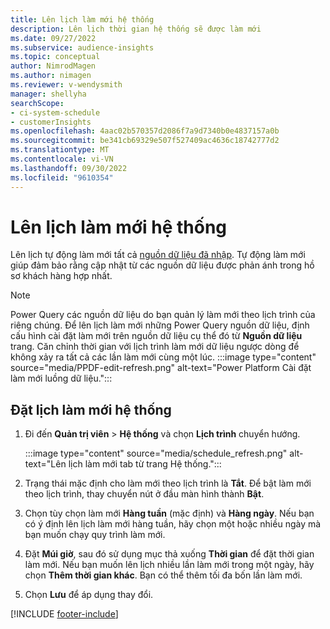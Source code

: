 ```yaml
---
title: Lên lịch làm mới hệ thống
description: Lên lịch thời gian hệ thống sẽ được làm mới
ms.date: 09/27/2022
ms.subservice: audience-insights
ms.topic: conceptual
author: NimrodMagen
ms.author: nimagen
ms.reviewer: v-wendysmith
manager: shellyha
searchScope:
- ci-system-schedule
- customerInsights
ms.openlocfilehash: 4aac02b570357d2086f7a9d7340b0e4837157a0b
ms.sourcegitcommit: be341cb69329e507f527409ac4636c18742777d2
ms.translationtype: MT
ms.contentlocale: vi-VN
ms.lasthandoff: 09/30/2022
ms.locfileid: "9610354"
---
```

# <a name="schedule-system-refresh"></a>Lên lịch làm mới hệ thống

Lên lịch tự động làm mới tất cả [nguồn dữ liệu đã nhập](data-sources.md). Tự động làm mới giúp đảm bảo rằng cập nhật từ các nguồn dữ liệu được phản ánh trong hồ sơ khách hàng hợp nhất.

> [!NOTE]
> Power Query các nguồn dữ liệu do bạn quản lý làm mới theo lịch trình của riêng chúng. Để lên lịch làm mới những Power Query nguồn dữ liệu, định cấu hình cài đặt làm mới trên nguồn dữ liệu cụ thể đó từ **Nguồn dữ liệu** trang. Căn chỉnh thời gian với lịch trình làm mới dữ liệu ngược dòng để không xảy ra tất cả các lần làm mới cùng một lúc.
> :::image type="content" source="media/PPDF-edit-refresh.png" alt-text="Power Platform Cài đặt làm mới luồng dữ liệu.":::

## <a name="set-system-refresh-schedule"></a>Đặt lịch làm mới hệ thống

1. Đi đến **Quản trị viên** > **Hệ thống** và chọn **Lịch trình** chuyển hướng.

   :::image type="content" source="media/schedule_refresh.png" alt-text="Lên lịch làm mới tab từ trang Hệ thống.":::

1. Trạng thái mặc định cho làm mới theo lịch trình là **Tắt**. Để bật làm mới theo lịch trình, thay chuyển nút ở đầu màn hình thành **Bật**.

1. Chọn tùy chọn làm mới **Hàng tuần** (mặc định) và **Hàng ngày**. Nếu bạn có ý định lên lịch làm mới hàng tuần, hãy chọn một hoặc nhiều ngày mà bạn muốn chạy quy trình làm mới.

1. Đặt **Múi giờ**, sau đó sử dụng mục thả xuống **Thời gian** để đặt thời gian làm mới. Nếu bạn muốn lên lịch nhiều lần làm mới trong một ngày, hãy chọn **Thêm thời gian khác**. Bạn có thể thêm tối đa bốn lần làm mới.

1. Chọn **Lưu** để áp dụng thay đổi.

[!INCLUDE [footer-include](includes/footer-banner.md)]

